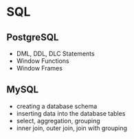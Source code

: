 # SQL

## PostgreSQL
- DML, DDL, DLC Statements
- Window Functions
- Window Frames

## MySQL
- creating a database schema
- inserting data into the database tables
- select, aggregation, grouping
- inner join, outer join, join with grouping
